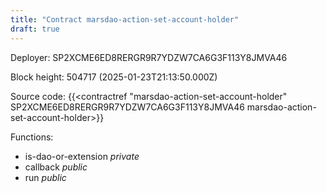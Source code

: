 ```yaml
---
title: "Contract marsdao-action-set-account-holder"
draft: true
---
```

Deployer: SP2XCME6ED8RERGR9R7YDZW7CA6G3F113Y8JMVA46


 



Block height: 504717 (2025-01-23T21:13:50.000Z)

Source code: {{<contractref "marsdao-action-set-account-holder" SP2XCME6ED8RERGR9R7YDZW7CA6G3F113Y8JMVA46 marsdao-action-set-account-holder>}}

Functions:

* is-dao-or-extension _private_
* callback _public_
* run _public_
